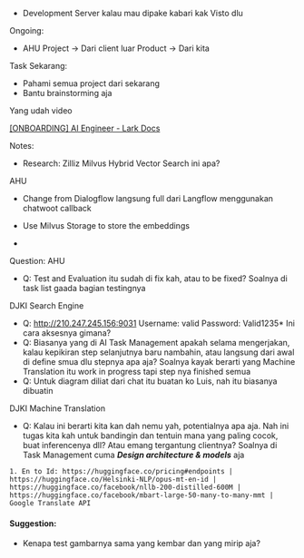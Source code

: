 - Development Server kalau mau dipake kabari kak Visto dlu

Ongoing:
- AHU
Project -> Dari client luar
Product -> Dari kita

Task Sekarang:
- Pahami semua project dari sekarang
- Bantu brainstorming aja 

Yang udah video 


[‌​​​​​⁠​‬‬‬‌​​​​‌‬​‬⁠​⁠​⁠​​​‌‌​‍​‬‍﻿​⁠﻿​‬⁠​​﻿‍​​[ONBOARDING] AI Engineer - Lark Docs](https://lacak.larksuite.com/docx/Vs4UdWvZcoqeVtxyATTuo9pqsVe)


Notes:
- Research: Zilliz Milvus Hybrid Vector Search ini apa?

AHU
- Change from Dialogflow langsung full dari Langflow menggunakan chatwoot callback
- Use Milvus Storage to store the embeddings


- 

Question:
AHU
- Q: Test and Evaluation itu sudah di fix kah, atau to be fixed? Soalnya di task list gaada bagian testingnya

DJKI Search Engine
- Q: http://210.247.245.156:9031 Username: valid Password: Valid1235* Ini cara aksesnya gimana?
- Q: Biasanya yang di AI Task Management apakah selama mengerjakan, kalau kepikiran step selanjutnya baru nambahin, atau langsung dari awal di define smua dlu stepnya apa aja? Soalnya kayak berarti yang Machine Translation itu work in progress tapi step nya finished semua
- Q: Untuk diagram diliat dari chat itu buatan ko Luis, nah itu biasanya dibuatin 

DJKI Machine Translation
- Q: Kalau ini berarti kita kan dah nemu yah, potentialnya apa aja. Nah ini tugas kita kah untuk bandingin dan tentuin mana yang paling cocok, buat inferencenya dll? Atau emang tergantung clientnya? Soalnya di Task Management cuma ***Design architecture & models*** aja 
```
1. En to Id: https://huggingface.co/pricing#endpoints | https://huggingface.co/Helsinki-NLP/opus-mt-en-id | https://huggingface.co/facebook/nllb-200-distilled-600M | https://huggingface.co/facebook/mbart-large-50-many-to-many-mmt | Google Translate API
```




#### Suggestion:
- Kenapa test gambarnya sama yang kembar dan yang mirip aja?